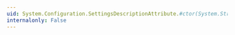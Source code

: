 ```yaml
---
uid: System.Configuration.SettingsDescriptionAttribute.#ctor(System.String)
internalonly: False
---
```


